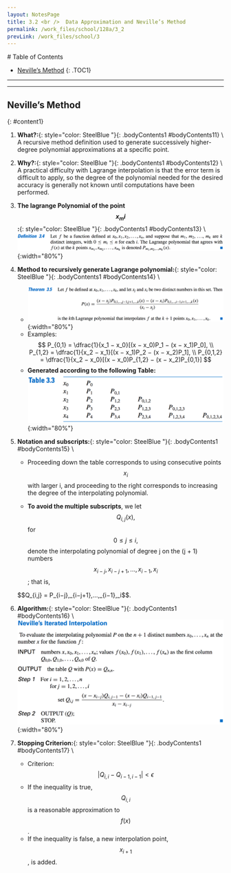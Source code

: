 ```yaml
---
layout: NotesPage
title: 3.2 <br />  Data Approximation and Neville’s Method
permalink: /work_files/school/128a/3_2
prevLink: /work_files/school/3
---
```


<div markdown="1" class = "TOC">
# Table of Contents

  * [Neville’s Method](#content1)
  {: .TOC1}
</div>

***
***

## Neville’s Method
{: #content1}

1. **What?:**{: style="color: SteelBlue  "}{: .bodyContents1 #bodyContents11} \\
    A recursive method definition used to generate successively higher-degree polynomial approximations at a specific point.
2. **Why?:**{: style="color: SteelBlue  "}{: .bodyContents1 #bodyContents12} \\
    A practical difficulty with Lagrange interpolation is that the error term is difficult to apply,
    so the degree of the polynomial needed for the desired accuracy is generally not known
    until computations have been performed.
3. **The lagrange Polynomial of the point $$x_mi$$:**{: style="color: SteelBlue  "}{: .bodyContents1 #bodyContents13} \\
    ![definition](/main_files/128a/3/3.2/1.png){:width="80%"}
4. **Method to recursively generate Lagrange polynomial:**{: style="color: SteelBlue  "}{: .bodyContents1 #bodyContents14} \\
    * ![definition](/main_files/128a/3/3.2/2.png){:width="80%"}
    * Examples:
        $$ 
        P_{0,1} = \dfrac{1}{x_1 − x_0}[(x − x_0)P_1 − (x − x_1)P_0], \\
        P_{1,2} = \dfrac{1}{x_2 − x_1}[(x − x_1)P_2 − (x − x_2)P_1], \\
        P_{0,1,2} = \dfrac{1}{x_2 − x_0}[(x − x_0)P_{1,2} − (x − x_2)P_{0,1}]
        $$
    * **Generated according to the following Table:**
    ![Table](/main_files/128a/3/3.2/3.png){:width="80%"}

5. **Notation and subscripts:**{: style="color: SteelBlue  "}{: .bodyContents1 #bodyContents15} \\
    * Proceeding down the table corresponds to using consecutive points $$x_i$$ with larger i, and proceeding to the right corresponds to increasing the degree of the interpolating polynomial.

    * **To avoid the multiple subscripts**, we let $$Q_{i,j}(x),$$ for $$0 ≤ j ≤ i,$$ denote the interpolating polynomial of degree j on the (j + 1) numbers $$x_{i−j}, x_{i−j+1}, ... , x_{i−1}, x_i$$; that is,
    <p> $$Q_{i,j} = P_{i−j},_{i−j+1},...,_{i−1},_i$$.</p>
6. **Algorithm:**{: style="color: SteelBlue  "}{: .bodyContents1 #bodyContents16} \\
    ![Nevilles Method](/main_files/128a/3/3.2/5.png){:width="80%"}
7. **Stopping Criterion:**{: style="color: SteelBlue  "}{: .bodyContents1 #bodyContents17} \\
    * Criterion:  
    $$|Q_{i,i} − Q_{i−1,i−1}| < \epsilon$$
    * If the inequality is true, $$Q_{i,i}$$ is a reasonable approximation to $$f(x)$$.
    * If the inequality is false, a new interpolation point, $$x_{i+1}$$, is added.